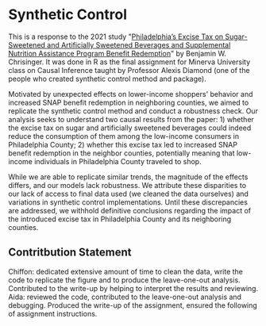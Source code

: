 # Synthetic Control

This is a response to the 2021 study "[Philadelphia’s Excise Tax on Sugar-Sweetened and Artificially Sweetened Beverages and Supplemental Nutrition Assistance Program Benefit Redemption](https://pmc.ncbi.nlm.nih.gov/articles/PMC8630475/)" by Benjamin W. Chrisinger. It was done in R as the final assignment for Minerva University class on Causal Inference taught by Professor Alexis Diamond (one of the people who created synthetic control method and package).

Motivated by unexpected effects on lower-income shoppers' behavior and increased SNAP benefit redemption in neighboring counties, we aimed to replicate the synthetic control method and conduct a robustness check. Our analysis seeks to understand two causal results from the paper: 1) whether the excise tax on sugar and artificially sweetened beverages could indeed reduce the consumption of them among the low-income consumers in Philadelphia County; 2) whether this excise tax led to increased SNAP benefit redemption in the neighbor counties, potentially meaning that low-income individuals in Philadelphia County traveled to shop. 

While we are able to replicate similar trends, the magnitude of the effects differs, and our models lack robustness. We attribute these disparities to our lack of access to final data used (we cleaned the data ourselves) and variations in synthetic control implementations. Until these discrepancies are addressed, we withhold definitive conclusions regarding the impact of the introduced excise tax in Philadelphia County and its neighboring counties.

## Contritbution Statement
Chiffon: dedicated extensive amount of time to clean the data, write the code to replicate the figure and to produce the leave-one-out analysis. Contributed to the write-up by helping to interpret the results and reviewing.
Aida: reviewed the code, contributed to the leave-one-out analysis and debugging. Produced the write-up of the assignment, ensured the following of assignment instructions.

